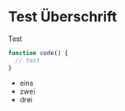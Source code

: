 # Test &Uuml;berschrift

Test

```javascript
function code() {
  // test
}
```

* eins
* zwei
* drei